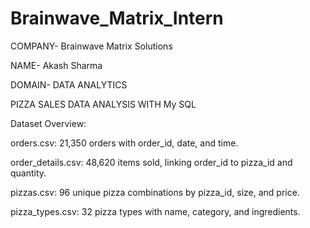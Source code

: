 # Brainwave_Matrix_Intern

COMPANY- Brainwave Matrix Solutions

NAME- Akash Sharma

DOMAIN- DATA ANALYTICS

PIZZA SALES DATA ANALYSIS WITH My SQL 

Dataset Overview:

orders.csv: 21,350 orders with order_id, date, and time.

order_details.csv: 48,620 items sold, linking order_id to pizza_id and quantity.

pizzas.csv: 96 unique pizza combinations by pizza_id, size, and price.

pizza_types.csv: 32 pizza types with name, category, and ingredients.


